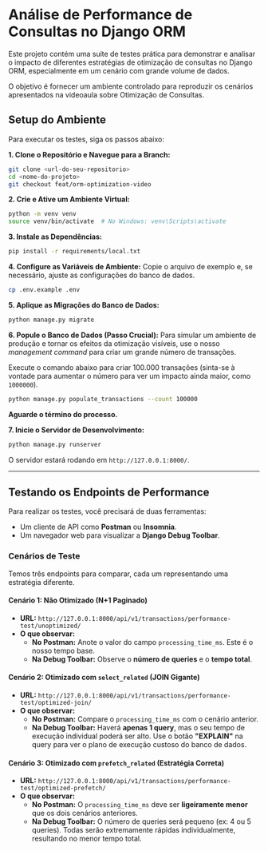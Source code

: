# Análise de Performance de Consultas no Django ORM

Este projeto contém uma suíte de testes prática para demonstrar e analisar o impacto de diferentes estratégias de otimização de consultas no Django ORM, especialmente em um cenário com grande volume de dados.

O objetivo é fornecer um ambiente controlado para reproduzir os cenários apresentados na videoaula sobre Otimização de Consultas.

## Setup do Ambiente

Para executar os testes, siga os passos abaixo:

**1. Clone o Repositório e Navegue para a Branch:**
```bash
git clone <url-do-seu-repositorio>
cd <nome-do-projeto>
git checkout feat/orm-optimization-video
````

**2. Crie e Ative um Ambiente Virtual:**

```bash
python -m venv venv
source venv/bin/activate  # No Windows: venv\Scripts\activate
```

**3. Instale as Dependências:**

```bash
pip install -r requirements/local.txt
```

**4. Configure as Variáveis de Ambiente:**
Copie o arquivo de exemplo e, se necessário, ajuste as configurações do banco de dados.

```bash
cp .env.example .env
```

**5. Aplique as Migrações do Banco de Dados:**

```bash
python manage.py migrate
```

**6. Popule o Banco de Dados (Passo Crucial):**
Para simular um ambiente de produção e tornar os efeitos da otimização visíveis, use o nosso *management command* para criar um grande número de transações.

Execute o comando abaixo para criar 100.000 transações (sinta-se à vontade para aumentar o número para ver um impacto ainda maior, como `1000000`).

```bash
python manage.py populate_transactions --count 100000
```

**Aguarde o término do processo.**

**7. Inicie o Servidor de Desenvolvimento:**

```bash
python manage.py runserver
```

O servidor estará rodando em `http://127.0.0.1:8000/`.

-----

## Testando os Endpoints de Performance

Para realizar os testes, você precisará de duas ferramentas:

  - Um cliente de API como **Postman** ou **Insomnia**.
  - Um navegador web para visualizar a **Django Debug Toolbar**.

### Cenários de Teste

Temos três endpoints para comparar, cada um representando uma estratégia diferente.

#### Cenário 1: Não Otimizado (N+1 Paginado)

  - **URL:** `http://127.0.0.1:8000/api/v1/transactions/performance-test/unoptimized/`
  - **O que observar:**
      - **No Postman:** Anote o valor do campo `processing_time_ms`. Este é o nosso tempo base.
      - **Na Debug Toolbar:** Observe o **número de queries** e o **tempo total**.

#### Cenário 2: Otimizado com `select_related` (JOIN Gigante)

  - **URL:** `http://127.0.0.1:8000/api/v1/transactions/performance-test/optimized-join/`
  - **O que observar:**
      - **No Postman:** Compare o `processing_time_ms` com o cenário anterior.
      - **Na Debug Toolbar:** Haverá **apenas 1 query**, mas o seu tempo de execução individual poderá ser alto. Use o botão **"EXPLAIN"** na query para ver o plano de execução custoso do banco de dados.

#### Cenário 3: Otimizado com `prefetch_related` (Estratégia Correta)

  - **URL:** `http://127.0.0.1:8000/api/v1/transactions/performance-test/optimized-prefetch/`
  - **O que observar:**
      - **No Postman:** O `processing_time_ms` deve ser **ligeiramente menor** que os dois cenários anteriores.
      - **Na Debug Toolbar:** O número de queries será pequeno (ex: 4 ou 5 queries). Todas serão extremamente rápidas individualmente, resultando no menor tempo total.
